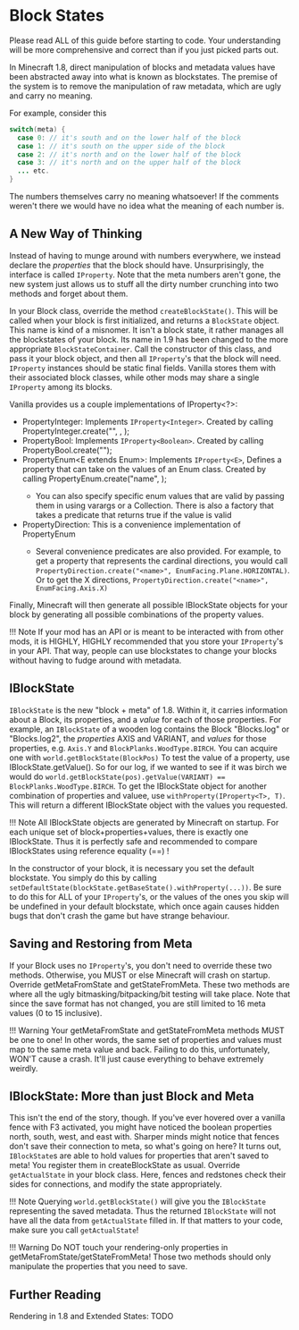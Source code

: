 Block States
============

Please read ALL of this guide before starting to code. Your understanding will be more comprehensive and correct than if you just picked parts out.

In Minecraft 1.8, direct manipulation of blocks and metadata values have been abstracted away into what is known as blockstates.
The premise of the system is to remove the manipulation of raw metadata, which are ugly and carry no meaning.

For example, consider this

```Java
switch(meta) {
  case 0: // it's south and on the lower half of the block
  case 1: // it's south on the upper side of the block
  case 2: // it's north and on the lower half of the block
  case 3: // it's north and on the upper half of the block
  ... etc.
}
```

The numbers themselves carry no meaning whatsoever! If the comments weren't there we would have no idea what the meaning of each number is.

A New Way of Thinking
---------------------

Instead of having to munge around with numbers everywhere, we instead declare the *properties* that the block should have. Unsurprisingly, the interface is called `IProperty`.
Note that the meta numbers aren't gone, the new system just allows us to stuff all the dirty number crunching into two methods and forget about them.

In your Block class, override the method `createBlockState()`. This will be called when your block is first initialized, and returns a `BlockState` object. This name is kind of a misnomer. It isn't a block state, it rather manages all the blockstates of your block. Its name in 1.9 has been changed to the more appropriate `BlockStateContainer`. Call the constructor of this class, and pass it your block object, and then all `IProperty`'s that the block will need. `IProperty` instances should be static final fields. Vanilla stores them with their associated block classes, while other mods may share a single `IProperty` among its blocks.

Vanilla provides us a couple implementations of IProperty<?>: 

  * PropertyInteger: Implements `IProperty<Integer>`. Created by calling PropertyInteger.create("<name>", <min>, <max>);
  * PropertyBool: Implements `IProperty<Boolean>`. Created by calling PropertyBool.create("<name>");
  * PropertyEnum<E extends Enum<E>>: Implements `IProperty<E>`, Defines a property that can take on the values of an Enum class. Created by calling PropertyEnum.create("name", <enumclass>);
    * You can also specify specific enum values that are valid by passing them in using varargs or a Collection. There is also a factory that takes a predicate that returns true if the value is valid
  * PropertyDirection: This is a convenience implementation of PropertyEnum<EnumFacing>
    * Several convenience predicates are also provided. For example, to get a property that represents the cardinal directions, you would call `PropertyDirection.create("<name>", EnumFacing.Plane.HORIZONTAL)`. Or to get the X directions, `PropertyDirection.create("<name>", EnumFacing.Axis.X)`

Finally, Minecraft will then generate all possible IBlockState objects for your block by generating all possible combinations of the property values.

!!! Note 
    If your mod has an API or is meant to be interacted with from other mods, it is HIGHLY, HIGHLY recommended that you store your `IProperty`'s in your API. That way, people can use blockstates to change your blocks without having to fudge around with metadata.

IBlockState
-----------

`IBlockState` is the new "block + meta" of 1.8. Within it, it carries information about a Block, its properties, and a *value* for each of those properties. For example, an `IBlockState` of a wooden log contains the Block "Blocks.log" or "Blocks.log2", the *properties* AXIS and VARIANT, and *values* for those properties, e.g. `Axis.Y` and `BlockPlanks.WoodType.BIRCH`.
You can acquire one with `world.getBlockState(BlockPos)`
To test the value of a property, use IBlockState.getValue(<property>). So for our log, if we wanted to see if it was birch we would do `world.getBlockState(pos).getValue(VARIANT) == BlockPlanks.WoodType.BIRCH`.
To get the IBlockState object for another combination of properties and valuee, use `withProperty(IProperty<T>, T)`. This will return a different IBlockState object with the values you requested.

!!! Note
    All IBlockState objects are generated by Minecraft on startup. For each unique set of block+properties+values, there is exactly one IBlockState. Thus it is perfectly safe and recommended to compare IBlockStates using reference equality (==) ! 

In the constructor of your block, it is necessary you set the default blockstate. You simply do this by calling `setDefaultState(blockState.getBaseState().withProperty(...))`. Be sure to do this for ALL of your `IProperty`'s, or the values of the ones you skip will be undefined in your default blockstate, which once again causes hidden bugs that don't crash the game but have strange behaviour.

Saving and Restoring from Meta
------------------------------

If your Block uses no `IProperty`'s, you don't need to override these two methods. Otherwise, you MUST or else Minecraft will crash on startup.
Override getMetaFromState and getStateFromMeta. These two methods are where all the ugly bitmasking/bitpacking/bit testing will take place. Note that since the save format has not changed, you are still limited to 16 meta values (0 to 15 inclusive).

!!! Warning
    Your getMetaFromState and getStateFromMeta methods MUST be one to one! In other words, the same set of properties and values must map to the same meta value and back. Failing to do this, unfortunately, WON'T cause a crash. It'll just cause everything to behave extremely weirdly.

IBlockState: More than just Block and Meta
------------------------------------------

This isn't the end of the story, though. 
If you've ever hovered over a vanilla fence with F3 activated, you might have noticed the boolean properties north, south, west, and east with. Sharper minds might notice that fences don't save their connection to meta, so what's going on here?
It turns out, `IBlockState`s are able to hold values for properties that aren't saved to meta! You register them in createBlockState as usual.
Override `getActualState` in your block class. Here, fences and redstones check their sides for connections, and modify the state appropriately. 

!!! Note
    Querying `world.getBlockState()` will give you the `IBlockState` representing the saved metadata. Thus the returned `IBlockState` will not have all the data from `getActualState` filled in. If that matters to your code, make sure you call `getActualState`!

!!! Warning
    Do NOT touch your rendering-only properties in getMetaFromState/getStateFromMeta! Those two methods should only manipulate the properties that you need to save.

Further Reading
---------------

Rendering in 1.8 and Extended States: TODO
